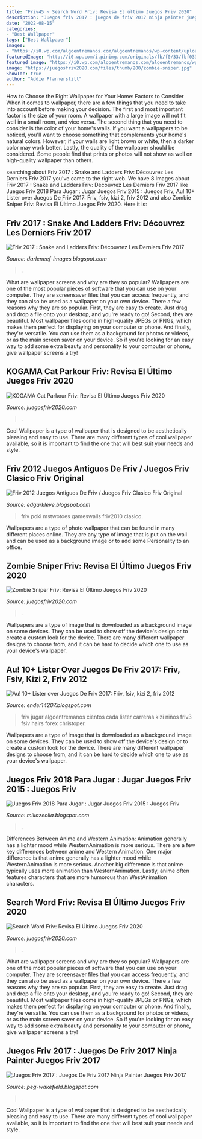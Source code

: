 ```yaml
---
title: "Friv45 ~ Search Word Friv: Revisa El último Juegos Friv 2020"
description: "Juegos friv 2017 : juegos de friv 2017 ninja painter juegos friv 2017"
date: "2022-08-15"
categories:
- "Best Wallpaper"
tags: ["Best Wallpaper"]
images:
- "https://i0.wp.com/algoentremanos.com/algoentremanos/wp-content/uploads/2014/02/friv-juegos-online.jpg?ssl=1"
featuredImage: "http://i0.wp.com/i.pinimg.com/originals/fb/f0/33/fbf033bc42d4768db5c19c3589a02066.jpg?resize=662%2C365&amp;ssl=1"
featured_image: "https://i0.wp.com/algoentremanos.com/algoentremanos/wp-content/uploads/2014/02/friv-juegos-online.jpg?ssl=1"
image: "https://juegosfriv2020.com/files/thumb/200/zombie-sniper.jpg"
ShowToc: true
author: "Addie Pfannerstill"
---
```



How to Choose the Right Wallpaper for Your Home: Factors to Consider
When it comes to wallpaper, there are a few things that you need to take into account before making your decision. The first and most important factor is the size of your room. A wallpaper with a large image will not fit well in a small room, and vice versa. 
The second thing that you need to consider is the color of your home's walls. If you want a wallpapers to be noticed, you'll want to choose something that complements your home's natural colors. However, if your walls are light brown or white, then a darker color may work better. 
Lastly, the quality of the wallpaper should be considered. Some people find that prints or photos will not show as well on high-quality wallpaper than others.

	

		
searching about Friv 2017 : Snake and Ladders Friv: Découvrez Les Derniers Friv 2017 you've came to the right web. We have 8 Images about Friv 2017 : Snake and Ladders Friv: Découvrez Les Derniers Friv 2017 like Juegos Friv 2018 Para Jugar : Jugar Juegos Friv 2015 : Juegos Friv, Au! 10+ Lister over Juegos De Friv 2017: Friv, fsiv, kizi 2, friv 2012 and also Zombie Sniper Friv: Revisa El Último Juegos Friv 2020. Here it is:
		
    
## Friv 2017 : Snake And Ladders Friv: Découvrez Les Derniers Friv 2017

<img loading=lazy src="http://friv-2017.games/thumb/hold-position.jpg" onerror="this.onerror=null;this.src='https://tse1.mm.bing.net/th?id=OIP.7sgG0ZVUEbhFDQqYh3D3RQAAAA&amp;pid=15.1';" alt="Friv 2017 : Snake and Ladders Friv: Découvrez Les Derniers Friv 2017">

_Source: darleneef-images.blogspot.com_

>. 

	

What are wallpaper screens and why are they so popular?
Wallpapers are one of the most popular pieces of software that you can use on your computer. They are screensaver files that you can access frequently, and they can also be used as a wallpaper on your own device. There a few reasons why they are so popular. First, they are easy to create. Just drag and drop a file onto your desktop, and you're ready to go! Second, they are beautiful. Most wallpaper files come in high-quality JPEGs or PNGs, which makes them perfect for displaying on your computer or phone. And finally, they're versatile. You can use them as a background for photos or videos, or as the main screen saver on your device. So if you're looking for an easy way to add some extra beauty and personality to your computer or phone, give wallpaper screens a try!

    
## KOGAMA Cat Parkour Friv: Revisa El Último Juegos Friv 2020

<img loading=lazy src="http://juegosfriv2020.com/files/thumb/200/kogama-cat-parkour.jpg" onerror="this.onerror=null;this.src='https://tse4.mm.bing.net/th?id=OIP.UaCh64qQm6n46NblXJA5ZQAAAA&amp;pid=15.1';" alt="KOGAMA Cat Parkour Friv: Revisa El Último Juegos Friv 2020">

_Source: juegosfriv2020.com_

>. 

	

Cool Wallpaper is a type of wallpaper that is designed to be aesthetically pleasing and easy to use. There are many different types of cool wallpaper available, so it is important to find the one that will best suit your needs and style.

    
## Friv 2012 Juegos Antiguos De Friv / Juegos Friv Clasico Friv Original

<img loading=lazy src="https://i0.wp.com/mstwotoes.com/wp-content/uploads/2020/05/Friv-Play-Free-Online-Games-on-Friv.jpg?resize=650,400" onerror="this.onerror=null;this.src='https://tse1.mm.bing.net/th?id=OIP.hWuVSTaBDNVySIAktx_mxAHaEj&amp;pid=15.1';" alt="Friv 2012 Juegos Antiguos De Friv / Juegos Friv Clasico Friv Original">

_Source: edgarkleve.blogspot.com_

>friv poki mstwotoes gameswalls friv2010 clasico. 

	



Wallpapers are a type of photo wallpaper that can be found in many different places online. They are any type of image that is put on the wall and can be used as a background image or to add some Personality to an office.

    
## Zombie Sniper Friv: Revisa El Último Juegos Friv 2020

<img loading=lazy src="https://juegosfriv2020.com/files/thumb/200/zombie-sniper.jpg" onerror="this.onerror=null;this.src='https://tse3.mm.bing.net/th?id=OIP.BvJguN3WYYxJdFlD9S9poQAAAA&amp;pid=15.1';" alt="Zombie Sniper Friv: Revisa El Último Juegos Friv 2020">

_Source: juegosfriv2020.com_

>. 

	

Wallpapers are a type of image that is downloaded as a background image on some devices. They can be used to show off the device's design or to create a custom look for the device. There are many different wallpaper designs to choose from, and it can be hard to decide which one to use as your device's wallpaper.

    
## Au! 10+ Lister Over Juegos De Friv 2017: Friv, Fsiv, Kizi 2, Friv 2012

<img loading=lazy src="https://i0.wp.com/algoentremanos.com/algoentremanos/wp-content/uploads/2014/02/friv-juegos-online.jpg?ssl=1" onerror="this.onerror=null;this.src='https://tse3.mm.bing.net/th?id=OIP.srtSvXK8y8qv9hyHzo-iXwHaEV&amp;pid=15.1';" alt="Au! 10+ Lister over Juegos De Friv 2017: Friv, fsiv, kizi 2, friv 2012">

_Source: ender14207.blogspot.com_

>friv jugar algoentremanos cientos cada lister carreras kizi niños friv3 fsiv hairs forex christoper. 

	

Wallpapers are a type of image that is downloaded as a background image on some devices. They can be used to show off the device's design or to create a custom look for the device. There are many different wallpaper designs to choose from, and it can be hard to decide which one to use as your device's wallpaper.

    
## Juegos Friv 2018 Para Jugar : Jugar Juegos Friv 2015 : Juegos Friv

<img loading=lazy src="https://i0.wp.com/i1.ytimg.com/vi/kPjaqPvs948/maxresdefault.jpg" onerror="this.onerror=null;this.src='https://tse1.mm.bing.net/th?id=OIP.ydtaE2InQzhEuGZBL9sRGwHaEK&amp;pid=15.1';" alt="Juegos Friv 2018 Para Jugar : Jugar Juegos Friv 2015 : Juegos Friv">

_Source: mikazeolla.blogspot.com_

>. 

	

Differences Between Anime and Western Animation: Animation generally has a lighter mood while WesternAnimation is more serious.
There are a few key differences between anime and Western Animation. One major difference is that anime generally has a lighter mood while WesternAnimation is more serious. Another big difference is that anime typically uses more animation than WesternAnimation. Lastly, anime often features characters that are more humorous than WestAnimation characters.

    
## Search Word Friv: Revisa El Último Juegos Friv 2020

<img loading=lazy src="http://juegosfriv2020.com/files/thumb/200/search-word.jpg" onerror="this.onerror=null;this.src='https://tse4.mm.bing.net/th?id=OIP.YzYTRrygmg2Uec5d7gFKWQAAAA&amp;pid=15.1';" alt="Search Word Friv: Revisa El Último Juegos Friv 2020">

_Source: juegosfriv2020.com_

>. 

	

What are wallpaper screens and why are they so popular?
Wallpapers are one of the most popular pieces of software that you can use on your computer. They are screensaver files that you can access frequently, and they can also be used as a wallpaper on your own device. There a few reasons why they are so popular. First, they are easy to create. Just drag and drop a file onto your desktop, and you're ready to go! Second, they are beautiful. Most wallpaper files come in high-quality JPEGs or PNGs, which makes them perfect for displaying on your computer or phone. And finally, they're versatile. You can use them as a background for photos or videos, or as the main screen saver on your device. So if you're looking for an easy way to add some extra beauty and personality to your computer or phone, give wallpaper screens a try!

    
## Juegos Friv 2017 : Juegos De Friv 2017 Ninja Painter Juegos Friv 2017

<img loading=lazy src="http://i0.wp.com/i.pinimg.com/originals/fb/f0/33/fbf033bc42d4768db5c19c3589a02066.jpg?resize=662%2C365&amp;ssl=1" onerror="this.onerror=null;this.src='https://tse1.mm.bing.net/th?id=OIP.hiKjQWs2Qc-p15rOn6XqFwHaEF&amp;pid=15.1';" alt="Juegos Friv 2017 : Juegos De Friv 2017 Ninja Painter Juegos Friv 2017">

_Source: peg-wakefield.blogspot.com_

>. 

	

Cool Wallpaper is a type of wallpaper that is designed to be aesthetically pleasing and easy to use. There are many different types of cool wallpaper available, so it is important to find the one that will best suit your needs and style.

